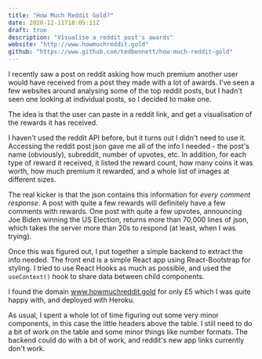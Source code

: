 ```yaml
---
title: "How Much Reddit Gold?"
date: 2020-12-11T18:05:11Z
draft: true
description: "Visualise a reddit post's awards"
website: "http://www.howmuchreddit.gold"
github: "https://www.github.com/tedbennett/how-much-reddit-gold"
---
```


I recently saw a post on reddit asking how much premium another user would have received from a post they made with a lot of awards. I've seen a few websites around analysing some of the top reddit posts, but I hadn't seen one looking at individual posts, so I decided to make one.

The idea is that the user can paste in a reddit link, and get a visualisation of the rewards it has received.

I haven't used the reddit API before, but it turns out I didn't need to use it. Accessing the reddit post json gave me all of the info I needed - the post's name (obviously), subreddit, number of upvotes, etc. In addition, for each type of reward it received, it listed the reward count, how many coins it was worth, how much premium it rewarded, and a whole list of images at different sizes. 

The real kicker is that the json contains this information for *every comment response*. A post with quite a few rewards will definitely have a few comments with rewards. One post with quite a few upvotes, announcing Joe Biden winning the US Election, returns more than 70,000 lines of json, which takes the server more than 20s to respond (at least, when I was trying).

Once this was figured out, I put together a simple backend to extract the info needed. The front end is a simple React app using React-Bootstrap for styling. I tried to use React Hooks as much as possible, and used the `useContext()` hook to share data between child components.

I found the domain www.howmuchreddit.gold for only £5 which I was quite happy with, and deployed with Heroku.

As usual, I spent a whole lot of time figuring out some very minor components, in this case the little headers above the table. I still need to do a bit of work on the table and some minor things like number formats. The backend could do with a bit of work, and reddit's new app links currently don't work. 
